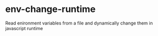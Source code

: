 # env-change-runtime
Read enironment variables from a file and dynamically change them in javascript runtime
